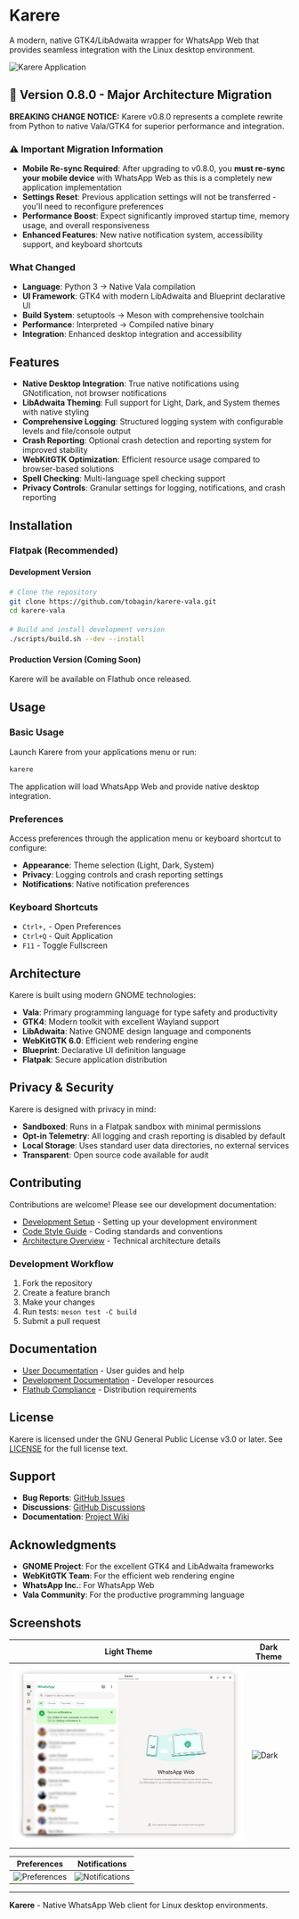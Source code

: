 # Karere

A modern, native GTK4/LibAdwaita wrapper for WhatsApp Web that provides seamless integration with the Linux desktop environment.

![Karere Application](https://raw.githubusercontent.com/tobagin/karere-vala/main/data/screenshots/main-window.png)

## 🚀 Version 0.8.0 - Major Architecture Migration

**BREAKING CHANGE NOTICE:** Karere v0.8.0 represents a complete rewrite from Python to native Vala/GTK4 for superior performance and integration.

### ⚠️ Important Migration Information

- **Mobile Re-sync Required**: After upgrading to v0.8.0, you **must re-sync your mobile device** with WhatsApp Web as this is a completely new application implementation
- **Settings Reset**: Previous application settings will not be transferred - you'll need to reconfigure preferences
- **Performance Boost**: Expect significantly improved startup time, memory usage, and overall responsiveness
- **Enhanced Features**: New native notification system, accessibility support, and keyboard shortcuts

### What Changed
- **Language**: Python 3 → Native Vala compilation
- **UI Framework**: GTK4 with modern LibAdwaita and Blueprint declarative UI
- **Build System**: setuptools → Meson with comprehensive toolchain
- **Performance**: Interpreted → Compiled native binary
- **Integration**: Enhanced desktop integration and accessibility

## Features

- **Native Desktop Integration**: True native notifications using GNotification, not browser notifications
- **LibAdwaita Theming**: Full support for Light, Dark, and System themes with native styling
- **Comprehensive Logging**: Structured logging system with configurable levels and file/console output
- **Crash Reporting**: Optional crash detection and reporting system for improved stability
- **WebKitGTK Optimization**: Efficient resource usage compared to browser-based solutions
- **Spell Checking**: Multi-language spell checking support
- **Privacy Controls**: Granular settings for logging, notifications, and crash reporting

## Installation

### Flatpak (Recommended)

#### Development Version
```bash
# Clone the repository
git clone https://github.com/tobagin/karere-vala.git
cd karere-vala

# Build and install development version
./scripts/build.sh --dev --install
```

#### Production Version (Coming Soon)
Karere will be available on Flathub once released.

## Usage

### Basic Usage

Launch Karere from your applications menu or run:
```bash
karere
```

The application will load WhatsApp Web and provide native desktop integration.

### Preferences

Access preferences through the application menu or keyboard shortcut to configure:

- **Appearance**: Theme selection (Light, Dark, System)
- **Privacy**: Logging controls and crash reporting settings
- **Notifications**: Native notification preferences

### Keyboard Shortcuts

- `Ctrl+,` - Open Preferences
- `Ctrl+Q` - Quit Application
- `F11` - Toggle Fullscreen

## Architecture

Karere is built using modern GNOME technologies:

- **Vala**: Primary programming language for type safety and productivity
- **GTK4**: Modern toolkit with excellent Wayland support
- **LibAdwaita**: Native GNOME design language and components
- **WebKitGTK 6.0**: Efficient web rendering engine
- **Blueprint**: Declarative UI definition language
- **Flatpak**: Secure application distribution

## Privacy & Security

Karere is designed with privacy in mind:

- **Sandboxed**: Runs in a Flatpak sandbox with minimal permissions
- **Opt-in Telemetry**: All logging and crash reporting is disabled by default
- **Local Storage**: Uses standard user data directories, no external services
- **Transparent**: Open source code available for audit

## Contributing

Contributions are welcome! Please see our development documentation:

- [Development Setup](docs/DEVELOPMENT.md) - Setting up your development environment
- [Code Style Guide](docs/CODE_STYLE.md) - Coding standards and conventions
- [Architecture Overview](docs/ARCHITECTURE.md) - Technical architecture details

### Development Workflow

1. Fork the repository
2. Create a feature branch
3. Make your changes
4. Run tests: `meson test -C build`
5. Submit a pull request

## Documentation

- [User Documentation](docs/) - User guides and help
- [Development Documentation](docs/DEVELOPMENT.md) - Developer resources
- [Flathub Compliance](docs/FLATHUB_COMPLIANCE.md) - Distribution requirements

## License

Karere is licensed under the GNU General Public License v3.0 or later. See [LICENSE](LICENSE) for the full license text.

## Support

- **Bug Reports**: [GitHub Issues](https://github.com/tobagin/karere-vala/issues)
- **Discussions**: [GitHub Discussions](https://github.com/tobagin/karere-vala/discussions)
- **Documentation**: [Project Wiki](https://github.com/tobagin/karere-vala/wiki)

## Acknowledgments

- **GNOME Project**: For the excellent GTK4 and LibAdwaita frameworks
- **WebKitGTK Team**: For the efficient web rendering engine
- **WhatsApp Inc.**: For WhatsApp Web
- **Vala Community**: For the productive programming language

## Screenshots

| Light Theme | Dark Theme |
|-------------|------------|
| ![Light](data/screenshots/main-window.png) | ![Dark](data/screenshots/dark-theme.png) |

| Preferences | Notifications |
|-------------|---------------|
| ![Preferences](data/screenshots/preferences-general.png) | ![Notifications](data/screenshots/preferences-privacy.png) |

---

**Karere** - Native WhatsApp Web client for Linux desktop environments.
